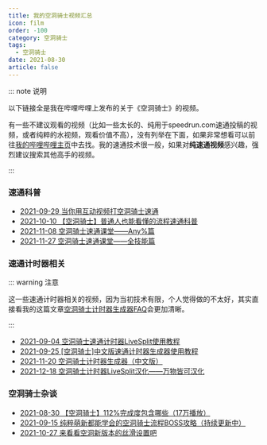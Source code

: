 ```yaml
---
title: 我的空洞骑士视频汇总
icon: film
order: -100
category: 空洞骑士
tags:
  - 空洞骑士
date: 2021-08-30
article: false
---
```


::: note 说明

以下链接全是我在哔哩哔哩上发布的关于《空洞骑士》的视频。

<!-- more -->

有一些不建议观看的视频（比如一些太长的、纯用于speedrun.com速通投稿的视频，或者纯粹的水视频，观看价值不高），没有列举在下面，如果非常想看可以前往[我的哔哩哔哩主页](https://space.bilibili.com/1415334)中去找。我的速通技术很一般，如果对**纯速通视频**感兴趣，强烈建议搜索其他高手的视频。

:::

### 速通科普

- [2021-09-29 当你用互动视频打空洞骑士速通](https://www.bilibili.com/video/BV1w64y187Bg)
- [2021-10-10 【空洞骑士】普通人也能看懂的流程速通科普](https://www.bilibili.com/video/BV1WP4y1t7WJ)
- [2021-11-08 空洞骑士速通课堂——Any%篇](https://www.bilibili.com/video/BV18q4y137jd)
- [2021-11-27 空洞骑士速通课堂——全技能篇](https://www.bilibili.com/video/BV1634y197YA)

### 速通计时器相关

::: warning 注意

这一些速通计时器相关的视频，因为当初技术有限，个人觉得做的不太好，其实直接看我的这篇文章[空洞骑士计时器生成器FAQ](hksplitmaker-faq.md)会更加清晰。

:::

- [2021-09-04 空洞骑士速通计时器LiveSplit使用教程](https://www.bilibili.com/video/BV1jq4y1S7YA)
- [2021-09-25 [空洞骑士]中文版速通计时器生成器使用教程](https://www.bilibili.com/video/BV1fL4y187sN)
- [2021-11-20 空洞骑士计时器生成器（中文版）](https://www.bilibili.com/video/BV1cq4y1g7Sy)
- [2021-12-18 空洞骑士计时器LiveSplit汉化——万物皆可汉化](https://www.bilibili.com/video/BV1h34y197eW)

### 空洞骑士杂谈

- [2021-08-30 【空洞骑士】112%完成度包含哪些（17万播放）](https://www.bilibili.com/video/BV1Cy4y1G7Yy)
- [2021-09-15 纯粹萌新都能学会的空洞骑士流程BOSS攻略（持续更新中）](https://www.bilibili.com/video/BV1oM4y1G7LW)
- [2021-10-27 来看看空洞新版本的丝滑设置吧](https://www.bilibili.com/video/BV1JF411a7o2)